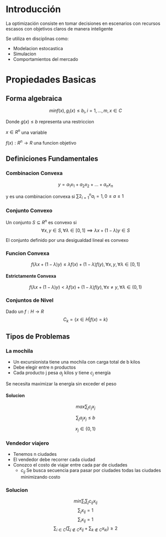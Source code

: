# Introducción

La optimización consiste en tomar decisiones en escenarios con recursos escasos con objetivos claros de manera inteligente

Se utiliza en disciplinas como:
- Modelacion estocastica
- Simulacion
- Comportamientos del mercado

# Propiedades Basicas
## Forma algebraica
$$min f(x),g_i(x)\leq b_i, i = 1,...,m, x \in C$$

Donde $g(x) \leq b$ representa una restriccion

$x \in R^n$ una variable 

$f(x): R^n \rightarrow R$ una funcion objetivo

## Definiciones Fundamentales
### Combinacion Convexa
$$y = a_1 x_1 + a_2 x_2 + ... + a_n x_n$$

y es una combinacion convexa si $\sum2_{i=1}^n a_i = 1, 0 \leq a \leq 1$

### Conjunto Convexo
Un conjunto $S \subseteq R^n$ es convexo si
$$\forall x,y \in S, \forall \lambda \in [ 0,1 ] \implies \lambda x + (1 - \lambda)y \in S$$

El conjunto definido por una desigualdad lineal es convexo

### Funcion Convexa
$$f(\lambda x + (1-\lambda)y) \leq \lambda f(x) + (1-\lambda)f(y), \forall x,y, \forall \lambda \in [0,1]$$

#### Estrictamente Convexa
$$f(\lambda x + (1-\lambda)y) < \lambda f(x) + (1-\lambda)f(y), \forall x \neq y, \forall \lambda \in (0,1)$$

### Conjuntos de Nivel
Dado un $f: H \rightarrow R$
$$C_k = \{x \in H | f(x) = k \}$$

## Tipos de Problemas
### La mochila
- Un excursionista tiene una mochila con carga total de b kilos
- Debe elegir entre n productos 
- Cada producto j pesa $a_j$ kilos y tiene $c_j$ energía

Se necesita maximizar la energía sin exceder el peso

#### Solucion
$$max \sum_j c_j x_j$$

$$\sum_j a_j x_j \leq b$$

$$x_j \in \{ 0,1 \}$$

### Vendedor viajero
- Tenemos n ciudades
- El vendedor debe recorrer cada ciudad
- Conozco el costo de viajar entre cada par de ciudades
    - $c_{ij}$
Se busca secuencia para pasar por ciudades todas las ciudades minimizando costo

### Solucion
$$min \sum_i \sum_j c_{ij} x_{ij}$$
$$\sum_j x_{ij} = 1$$
$$\sum_i x_{ij} = 1$$
$$\sum_{i \in C}(\sum_{j\notin C} x_{ij} + \sum_{k \notin C} x_{ki} ) \geq 2 $$

